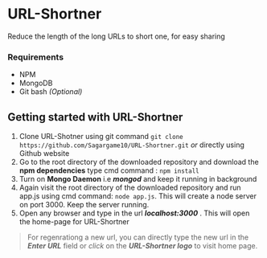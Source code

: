 # URL-Shortner  
Reduce the length of the long URLs to short one, for easy sharing  

### Requirements 
- NPM 
- MongoDB
- Git bash *(Optional)*

## Getting started with URL-Shortner  
1. Clone URL-Shotner using git command `git clone https://github.com/Sagargame10/URL-Shortner.git` *or* directly using Github website  
2. Go to the root directory of the downloaded repository and download the **npm dependencies** type cmd command : `npm install`  
3. Turn on **Mongo Daemon** i.e ***mongod*** and keep it running in background  
4. Again visit the root directory of the downloaded repository and run app.js using cmd command: `node app.js`. This will create a node server on port 3000. Keep the server running.  
5. Open any browser and type in the url ***localhost:3000*** . This will open the home-page for URL-Shortner  

> For regenrationg a new url, you can directly type the new url in the ***Enter URL*** field or *click* on the ***URL-Shortner logo*** to visit home page.
